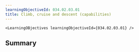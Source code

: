 ```yaml
---
learningObjectiveId: 034.02.03.01
title: Climb, cruise and descent (capabilities)
---
```


```tsx eval
<LearningOBjectives learningObjectiveId={034.02.03.01} />
```

## Summary

